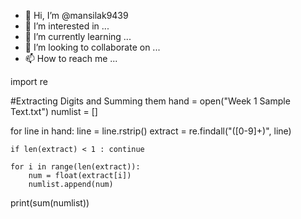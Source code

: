 - 👋 Hi, I’m @mansilak9439
- 👀 I’m interested in ...
- 🌱 I’m currently learning ...
- 💞️ I’m looking to collaborate on ...
- 📫 How to reach me ...

<!---
mansilak9439/mansilak9439 is a ✨ special ✨ repository because its `README.md` (this file) appears on your GitHub profile.
You can click the Preview link to take a look at your changes.
--->
import re

#Extracting Digits and Summing them
hand = open("Week 1 Sample Text.txt")
numlist = []

for line in hand:
    line = line.rstrip()
    extract = re.findall("([0-9]+)", line)

    if len(extract) < 1 : continue

    for i in range(len(extract)):
        num = float(extract[i])
        numlist.append(num)

print(sum(numlist))
